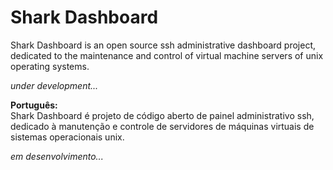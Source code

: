 # Shark Dashboard
Shark Dashboard is an open source ssh administrative dashboard project, dedicated to the maintenance and control of virtual machine servers of unix operating systems.

_under development..._

**Português:**</br>
Shark Dashboard é projeto de código aberto de painel administrativo ssh, dedicado à manutenção e controle de servidores de máquinas virtuais de sistemas operacionais unix.

_em desenvolvimento..._
